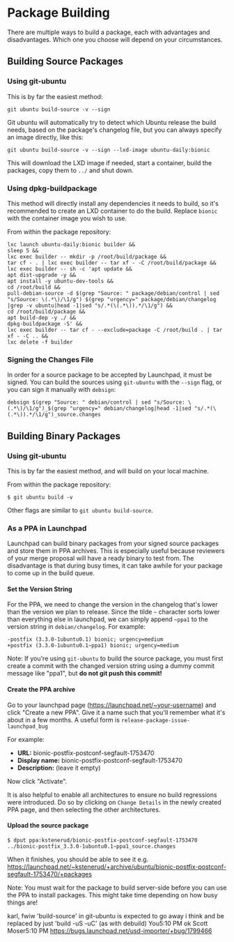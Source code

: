 Package Building
================

There are multiple ways to build a package, each with advantages and disadvantages. Which one you choose will depend on your circumstances.



Building Source Packages
------------------------

### Using git-ubuntu

This is by far the easiest method:

    git ubuntu build-source -v --sign

Git ubuntu will automatically try to detect which Ubuntu release the build needs, based on the package's changelog file, but you can always specify an image directly, like this:

    git ubuntu build-source -v --sign --lxd-image ubuntu-daily:bionic

This will download the LXD image if needed, start a container, build the packages, copy them to `../` and shut down.


### Using dpkg-buildpackage

This method will directly install any dependencies it needs to build, so it's recommended to create an LXD container to do the build. Replace `bionic` with the container image you wish to use.

From within the package repository:

    lxc launch ubuntu-daily:bionic builder &&
    sleep 5 &&
    lxc exec builder -- mkdir -p /root/build/package &&
    tar cf - . | lxc exec builder -- tar xf - -C /root/build/package &&
    lxc exec builder -- sh -c 'apt update &&
    apt dist-upgrade -y &&
    apt install -y ubuntu-dev-tools &&
    cd /root/build &&
    pull-debian-source -d $(grep "Source: " package/debian/control | sed "s/Source: \(.*\)/\1/g") $(grep "urgency=" package/debian/changelog |grep -v ubuntu|head -1|sed "s/.*(\(.*\)).*/\1/g") &&
    cd /root/build/package &&
    apt build-dep -y ./ &&
    dpkg-buildpackage -S' &&
    lxc exec builder -- tar cf - --exclude=package -C /root/build . | tar xf - -C .. &&
    lxc delete -f builder


### Signing the Changes File

In order for a source package to be accepted by Launchpad, it must be signed. You can build the sources using `git-ubuntu` with the `--sign` flag, or you can sign it manually with `debsign`:

    debsign $(grep "Source: " debian/control | sed "s/Source: \(.*\)/\1/g")_$(grep "urgency=" debian/changelog|head -1|sed "s/.*(\(.*\)).*/\1/g")_source.changes



Building Binary Packages
------------------------

### Using git-ubuntu

This is by far the easiest method, and will build on your local machine.

From within the package repository:

    $ git ubuntu build -v

Other flags are similar to `git ubuntu build-source`.


### As a PPA in Launchpad

Launchpad can build binary packages from your signed source packages and store them in PPA archives. This is especially useful because reviewers of your merge proposal will have a ready binary to test from. The disadvantage is that during busy times, it can take awhile for your package to come up in the build queue.


#### Set the Version String

For the PPA, we need to change the version in the changelog that's lower than the version we plan to release. Since the tilde `~` character sorts lower than everything else in launchpad, we can simply append `~ppa1` to the version string in `debian/changelog`. For example:

    -postfix (3.3.0-1ubuntu0.1) bionic; urgency=medium
    +postfix (3.3.0-1ubuntu0.1~ppa1) bionic; urgency=medium

Note: If you're using `git-ubuntu` to build the source package, you must first create a commit with the changed version string using a dummy commit message like "ppa1", but **do not git push this commit!**

#### Create the PPA archive

Go to your launchpad page (https://launchpad.net/~your-username) and click "Create a new PPA". Give it a name such that you'll remember what it's about in a few months. A useful form is `release-package-issue-launchpad_bug`

For example:

 * **URL:** bionic-postfix-postconf-segfault-1753470
 * **Display name:** bionic-postfix-postconf-segfault-1753470
 * **Description:** (leave it empty)

Now click "Activate".

It is also helpful to enable all architectures to ensure no build regressions were introduced. Do so by clicking on `Change Details` in the newly created PPA page, and then selecting the other architectures.

#### Upload the source package

    $ dput ppa:kstenerud/bionic-postfix-postconf-segfault-1753470 ../bionic-postfix_3.3.0-1ubuntu0.1~ppa1_source.changes

When it finishes, you should be able to see it e.g. https://launchpad.net/~kstenerud/+archive/ubuntu/bionic-postfix-postconf-segfault-1753470/+packages

Note: You must wait for the package to build server-side before you can use the PPA to install packages. This might take time depending on how busy things are!




karl, fwiw 'build-source' in git-ubuntu is expected to go away i think
and be replaced by just 'build -uS -uC' (as with debuild)
You5:10 PM
ok
Scott Moser5:10 PM
https://bugs.launchpad.net/usd-importer/+bug/1799466
